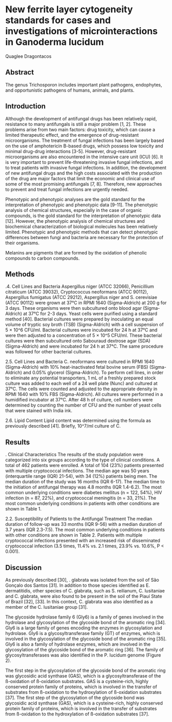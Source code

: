 # New ferrite layer cytogeneity standards for cases and investigations of microinteractions in Ganoderma lucidum
Quaglee Dragontacos


## Abstract
The genus Trichosporon includes important plant pathogens, endophytes, and opportunistic pathogens of humans, animals, and plants.


## Introduction
Although the development of antifungal drugs has been relatively rapid, resistance to many antifungals is still a major problem [1, 2]. These problems arise from two main factors: drug toxicity, which can cause a limited therapeutic effect, and the emergence of drug-resistant microorganisms. The treatment of fungal infections has been largely based on the use of amphotericin B-based drugs, which possess low toxicity and minimal drug-drug interactions [3-5]. However, drug-resistant microorganisms are also encountered in the intensive care unit (ICU) [6]. It is very important to prevent life-threatening invasive fungal infections, and to treat patients with invasive fungal infections. In addition, the development of new antifungal drugs and the high costs associated with the production of the drug are major factors that limit the economic and clinical use of some of the most promising antifungals [7, 8]. Therefore, new approaches to prevent and treat fungal infections are urgently needed.

Phenotypic and phenotypic analyses are the gold standard for the interpretation of phenotypic and phenotypic data [9-11]. The phenotypic analysis of chemical structures, especially in the case of organic compounds, is the gold standard for the interpretation of phenotypic data [12]. However, the phenotypic analysis of chemical structures and biochemical characterization of biological molecules has been relatively limited. Phenotypic and phenotypic methods that can detect phenotypic differences between fungi and bacteria are necessary for the protection of their organisms.

Melanins are pigments that are formed by the oxidation of phenolic compounds to carbon compounds.


## Methods

.4. Cell Lines and Bacteria
Aspergillus niger (ATCC 32066), Penicillium citraticum (ATCC 39032), Cryptococcus neoformans (ATCC 90112), Aspergillus fumigatus (ATCC 29212), Aspergillus niger and S. cerevisiae (ATCC 90112) were grown at 37°C in RPMI 1640 (Sigma-Aldrich) at 200 g for 3 days. These organisms were then subcultured onto blood agar (Sigma-Aldrich) at 37°C for 2-3 days. Yeast cells were purified using a standard method [40]. Bacterial cultures were prepared by inoculating an equal volume of tryptic soy broth (TSB) (Sigma-Aldrich) with a cell suspension of 5 × 10^6 CFU/ml. Bacterial cultures were incubated for 24 h at 37°C and were then adjusted to a concentration of 5 × 10^5 CFU/ml. These bacterial cultures were then subcultured onto Sabouraud dextrose agar (SDA) (Sigma-Aldrich) and were incubated for 24 h at 37°C. The same procedure was followed for other bacterial cultures.

2.5. Cell Lines and Bacteria
C. neoformans were cultured in RPMI 1640 (Sigma-Aldrich) with 10% heat-inactivated fetal bovine serum (FBS) (Sigma-Aldrich) and 0.05% glycerol (Sigma-Aldrich). To perform cell lines, in order to eliminate any potential transporters, 1 mL of a freshly prepared stock culture was added to each well of a 24 well plate (Nunc) and cultured at 37°C. The cells were counted and adjusted to the appropriate density in RPMI 1640 with 10% FBS (Sigma-Aldrich). All cultures were performed in a humidified incubator at 37°C. After 48 h of culture, cell numbers were determined by counting the number of CFU and the number of yeast cells that were stained with India ink.

2.6. Lipid Content
Lipid content was determined using the formula as previously described [41]. Briefly, 10^7/ml culture of C.


## Results
. Clinical Characteristics
The results of the study population were categorized into six groups according to the type of clinical conditions. A total of 462 patients were enrolled. A total of 104 (23%) patients presented with multiple cryptococcal infections. The median age was 50 years (interquartile range (IQR) 21-54), with 34 (12%) patients being men. The median duration of the study was 16 months (IQR 6-17). The median time to the initiation of antifungal therapy was 4.8 months (IQR 1.4-6.2). The most common underlying conditions were diabetes mellitus (n = 122, 54%), HIV infection (n = 87, 22%), and cryptococcal meningitis (n = 33, 21%). The most common underlying conditions in patients with other conditions are shown in Table 1.

2.2. Susceptibility of Patients to the Antifungal Treatment
The median duration of follow-up was 33 months (IQR 9-56) with a median duration of 3.7 years (IQR 2.3-7.5). The most common underlying conditions in patients with other conditions are shown in Table 2. Patients with multiple cryptococcal infections presented with an increased risk of disseminated cryptococcal infection (3.5 times, 11.4% vs. 2.1 times, 23.9% vs. 10.6%, P < 0.001).


## Discussion
As previously described [30], . glabrata was isolated from the soil of São Gonçalo dos Santos [31]. In addition to those species identified as E. dermatitidis, other species of C. glabrata, such as S. reilianum, C. lusitaniae and C. glabrata, were also found to be present in the soil of the Piauí State of Brazil [32], [33]. In this context, C. glabrata was also identified as a member of the C. lusitaniae group [31].

The glycoside hydrolase family 6 (Gly6) is a family of genes involved in the hydrolase and glycosylation of the glycoside bond of the aromatic ring [34]. Gly6 is a large family of genes encoding the enzymes in glycosylation and hydrolase. Gly6 is a glycosyltransferase family (GT) of enzymes, which is involved in the glycosylation of the glycoside bond of the aromatic ring [35]. Gly6 is also a family of hydrolase enzymes, which are involved in the glycosylation of the glycoside bond of the aromatic ring [36]. The family of glycosyltransferases was also identified in the P. lucidum genome (Figure 2).

The first step in the glycosylation of the glycoside bond of the aromatic ring was glycosidic acid synthase (GAS), which is a glycosyltransferase of the ß-oxidation of ß-oxidation substrates. GAS is a cysteine-rich, highly conserved protein family of proteins, which is involved in the transfer of substrates from ß-oxidation to the hydroxylation of ß-oxidation substrates [37]. The first step of the glycosylation of the glycoside bond was glycosidic acid synthase (GAS), which is a cysteine-rich, highly conserved protein family of proteins, which is involved in the transfer of substrates from ß-oxidation to the hydroxylation of ß-oxidation substrates [37].
